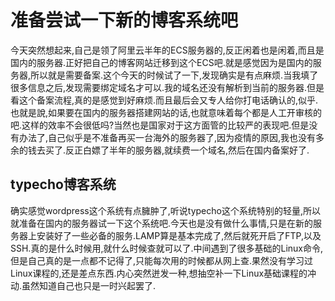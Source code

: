 # 准备尝试一下新的博客系统吧

今天突然想起来,自己是领了阿里云半年的ECS服务器的,反正闲着也是闲着,而且是国内的服务器.正好把自己的博客网站迁移到这个ECS吧.就是感觉因为是国内的服务器,所以就是需要备案.这个今天的时候试了一下,发现确实是有点麻烦.当我填了很多信息之后,发现需要绑定域名才可以.我的域名还没有解析到当前的服务器.但是看这个备案流程,真的是感觉到好麻烦.而且最后会又专人给你打电话确认的,似乎.也就是說,如果要在国内的服务器搭建网站的话,也就意味着每个都是人工开审核的吧.这样的效率不会很低吗?当然也是国家对于这方面管的比较严的表现吧.但是没有办法了,自己似乎是不准备再买一台海外的服务器了,因为疫情的原因,我也没有多余的钱去买了.反正白嫖了半年的服务器,就续费一个域名,然后在国内备案好了.

## typecho博客系统

确实感觉wordpress这个系统有点臃肿了,听说typecho这个系统特别的轻量,所以就准备在国内的服务器试一下这个系统吧.今天也是没有做什么事情,只是在新的服务器上安装好了一些必备的服务.LAMP算是基本完成了,然后就死开启了FTP,以及SSH.真的是什么时候用,就什么时候查就可以了.中间遇到了很多基础的Linux命令,但是自己真的是一点都不记得了,只能每次用的时候都从网上查.果然没有学习过Linux课程的,还是差点东西.内心突然迸发一种,想抽空补一下Linux基础课程的冲动.虽然知道自己也只是一时兴起罢了.
